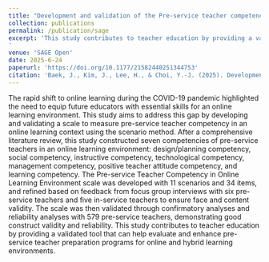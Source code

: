 ```yaml
---
title: "Development and validation of the Pre-service teacher competency scale in an online learning environment using the scenario method"
collection: publications
permalink: /publication/sage
excerpt: 'This study contributes to teacher education by providing a validated tool that can help evaluate and enhance pre-service teacher preparation programs for online and hybrid learning environments. 
'
venue: 'SAGE Open'
date: 2025-6-24
paperurl: 'https://doi.org/10.1177/21582440251344753'
citation: 'Baek, J., Kim, J., Lee, H., & Choi, Y.-J. (2025). Development and Validation of the Pre-service Teacher Competency Scale in an Online Learning Environment Using the Scenario Method. SAGE Open, 15(2).(Original work published 2025)'
---
```

The rapid shift to online learning during the COVID-19 pandemic highlighted the need to equip future educators with essential skills for an online learning environment. This study aims to address this gap by developing and validating a scale to measure pre-service teacher competency in an online learning context using the scenario method. After a comprehensive literature review, this study constructed seven competencies of pre-service teachers in an online learning environment: design/planning competency, social competency, instructive competency, technological competency, management competency, positive teacher attitude competency, and learning competency. The Pre-service Teacher Competency in Online Learning Environment scale was developed with 11 scenarios and 34 items, and refined based on feedback from focus group interviews with six pre-service teachers and five in-service teachers to ensure face and content validity. The scale was then validated through confirmatory analyses and reliability analyses with 579 pre-service teachers, demonstrating good construct validity and reliability. This study contributes to teacher education by providing a validated tool that can help evaluate and enhance pre-service teacher preparation programs for online and hybrid learning environments.  
